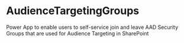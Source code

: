 # AudienceTargetingGroups
Power App to enable users to self-service join and leave AAD Security Groups that are used for Audience Targeting in SharePoint
